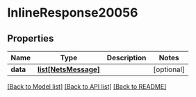 # InlineResponse20056

## Properties
Name | Type | Description | Notes
------------ | ------------- | ------------- | -------------
**data** | [**list[NetsMessage]**](NetsMessage.md) |  | [optional] 

[[Back to Model list]](../README.md#documentation-for-models) [[Back to API list]](../README.md#documentation-for-api-endpoints) [[Back to README]](../README.md)


